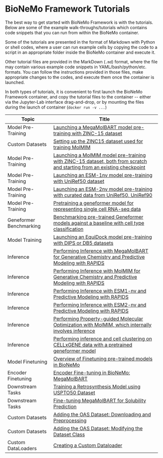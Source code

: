# BioNeMo Framework Tutorials

The best way to get started with BioNeMo Framework is with the tutorials. Below are some of the example walk-throughs/tutorials which contains code snippets that you can run from within the BioNeMo container. 

Some of the tutorials are presented in the format of Markdown with Python or shell codes, where a user can run example cells by copying the code to a script in an appropriate folder inside the BioNeMo container and execute it.

Other tutorial files are provided in the MarkDown (``.md``) format, where the file may contain various example code snippets in YAML/bash/python/etc. formats. You can follow the instructions provided in those files, make appropriate changes to the codes, and execute them once the container is launched. 

In both types of tutorials, it is convenient to first launch the BioNeMo Framework container, and copy the tutorial files to the container -- either via the Jupyter-Lab interface drag-and-drop, or by mounting the files during the launch of container (```docker run -v ...```)



| Topic              | Title                                                                                              |
| ------------------ | -------------------------------------------------------------------------------------------------- |
| Model Pre-Training | [Launching a MegaMolBART model pre-training with ZINC-15 dataset](./notebooks/model_training_mmb.ipynb) |
| Custom Datasets | [Setting up the ZINC15 dataset used for training MolMIM](./notebooks/ZINC15-data-preprocessing.ipynb) |
| Model Pre-Training | [Launching a MolMIM model pre-training with ZINC-15 dataset, both from scratch and starting from an existing checkpoint](./notebooks/model_training_molmim.ipynb) |
| Model Pre-Training | [Launching an ESM-1nv model pre-training with UniRef50 dataset](./notebooks/model_training_esm1nv.ipynb) |
| Model Pre-Training | [Launching an ESM-2nv model pre-training with curated data from UniRef50, UniRef90](./notebooks/model_training_esm2nv.ipynb) |
| Model Pre-Training | [Pretraining a geneformer model for representing single cell RNA-seq data](./notebooks/geneformer_cellxgene_tutorial.ipynb) |
| Geneformer Benchmarking| [Benchmarking pre-trained Geneformer models against a baseline with cell type classification](./notebooks/Geneformer-celltype-classification-example.ipynb) |
| Model Training     | [Launching an EquiDock model pre-training with DIPS or DB5 datasets](./notebooks/model_training_equidock.ipynb)|
| Inference          | [Performing Inference with MegaMolBART for Generative Chemistry and Predictive Modeling with RAPIDS](./notebooks/MMB_GenerativeAI_Inference_with_examples.ipynb) |
| Inference          | [Performing Inference with MolMIM for Generative Chemistry and Predictive Modeling with RAPIDS](./notebooks/MolMIM_GenerativeAI_local_inference_with_examples.ipynb) |
| Inference          | [Performing Inference with ESM1-nv and Predictive Modeling with RAPIDS](./notebooks/protein-esm1nv-clustering.ipynb) |
| Inference          | [Performing Inference with ESM2-nv and Predictive Modeling with RAPIDS](./notebooks/protein-esm2nv-clustering.ipynb) |
| Inference          | [Performing Property-guided Molecular Optimization with MolMIM, which internally involves inference](./notebooks/cma_es_guided_molecular_optimization_molmim.ipynb) |
| Inference          | [Performing inference and cell clustering on CELLxGENE data with a pretrained geneformer model](./notebooks/geneformer_cellxgene_pretrained_inference_tutorial.ipynb) |
| Model Finetuning   | [Overview of Finetuning pre-trained models in BioNeMo](./notebooks/bionemo-finetuning-overview.ipynb)                             |
| Encoder Finetuning | [Encoder Fine-tuning in BioNeMo: MegaMolBART](./notebooks/encoder-finetuning-notebook-fw.ipynb)                             |
| Downstream Tasks   | [Training a Retrosynthesis Model using USPTO50 Dataset](./notebooks/retrosynthesis-notebook.ipynb)                             |
| Downstream Tasks   | [Fine-tuning MegaMolBART for Solubility Prediction](./notebooks/physchem-notebook-fw.ipynb)                                 |
| Custom Datasets    | [Adding the OAS Dataset: Downloading and Preprocessing](./notebooks/custom-dataset-preprocessing-fw.ipynb) |
| Custom Datasets    | [Adding the OAS Dataset: Modifying the Dataset Class](./notebooks/custom-dataset-class-fw.ipynb) |
| Custom DataLoaders | [Creating a Custom Dataloader](./notebooks/custom-dataset-dataloader.ipynb) |
